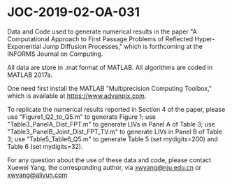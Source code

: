 # JOC-2019-02-OA-031
Data and Code used to generate numerical results in the paper "A Computational Approach to First Passage Problems of Reflected Hyper-Exponential Jump Diffusion Processes," which is forthcoming at the INFORMS Journal on Computing.

All data are store in .mat format of MATLAB. All algorithms are coded in MATLAB 2017a.

One need first install the MATLAB "Multiprecision Computing Toolbox," which is available at https://www.advanpix.com.

To replicate the numerical results reported in Section 4 of the paper, please use "Figure1_Q2_to_Q5.m" to generate Figure 1; use "Table3_PanelA_Dist_FPT.m" to generate LIVs in Panel A of Table 3; use "Table3_PanelB_Joint_Dist_FPT_TV.m" to generate LIVs in Panel B of Table 3; use "Table5_Table6_Q5.m" to generate Table 5 (set mydigits=200) and Table 6 (set mydigits=32).

For any question about the use of these data and code, please contact Xuewei Yang, the corresponding author, via xwyang@nju.edu.cn or xwyang@aliyun.com
